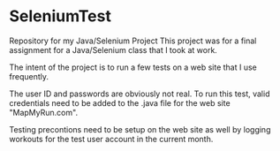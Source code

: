 # SeleniumTest
Repository for my Java/Selenium Project
This project was for a final assignment for a Java/Selenium class that I took at work.

The intent of the project is to run a few tests on a web site that I use frequently.

The user ID and passwords are obviously not real. To run this test, valid credentials need
to be added to the .java file for the web site "MapMyRun.com".  

Testing precontions need to be setup on the web site as well by logging workouts for the test
user account in the current month.
